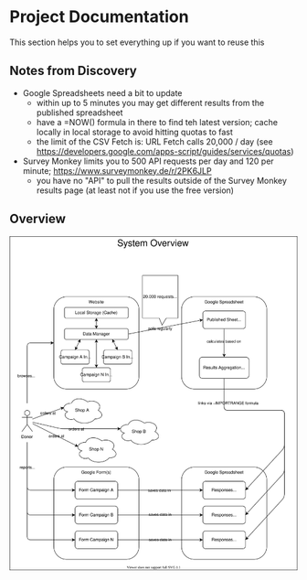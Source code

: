 # Project Documentation

This section helps you to set everything up if you want to reuse this

## Notes from Discovery

- Google Spreadsheets need a bit to update
  - within up to 5 minutes you may get different results from the published spreadsheet
  - have a =NOW() formula in there to find teh latest version; cache locally in local storage to avoid hitting quotas to fast
  - the limit of the CSV Fetch is: URL Fetch calls 20,000 / day (see https://developers.google.com/apps-script/guides/services/quotas)
- Survey Monkey limits you to 500 API requests per day and 120 per minute; https://www.surveymonkey.de/r/2PK6JLP
  - you have no "API" to pull the results outside of the Survey Monkey results page (at least not if you use the free version)

## Overview

![Draw.io diagram with overview](overview.svg)
